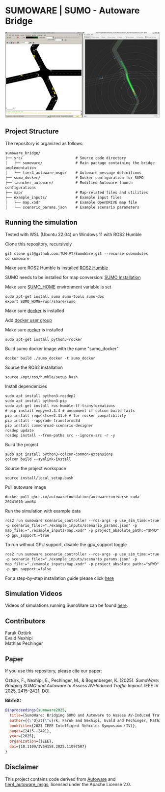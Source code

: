 # SUMOWARE | SUMO - Autoware Bridge

![screenshot](sumoware.png)

## Project Structure

The repository is organized as follows:

```
sumoware_bridge/
├── src/                        # Source code directory
│   ├── sumoware/               # Main package containing the bridge implementation
│   └── tier4_autoware_msgs/    # Autoware message definitions
├── sumo_docker/                # Docker configuration for SUMO
├── launcher_autoware/          # Modified Autoware launch configurations
├── map/                        # Map-related files and utilities
├── example_inputs/             # Example input files
│   ├── map.xodr                # Example OpenDRIVE map file
│   └── scenario_params.json    # Example scenario parameters
```

## Running the simulation

Tested with WSL (Ubuntu 22.04) on Windows 11 with ROS2 Humble

Clone this repository, recursively
```
git clone git@github.com:TUM-VT/SumoWare.git --recurse-submodules
cd sumoware
```

Make sure ROS2 Humble is installed [ROS2 Humble](https://docs.ros.org/en/humble/index.html)

SUMO needs to be installed for map conversion: [SUMO Installation](https://sumo.dlr.de/docs/Installing/index.html)

Make sure [SUMO_HOME](https://sumo.dlr.de/docs/Basics/Basic_Computer_Skills.html#linux) environment variable is set

```
sudo apt-get install sumo sumo-tools sumo-doc
export SUMO_HOME=/usr/share/sumo
```

Make sure [docker](https://docs.docker.com/engine/install/ubuntu/) is installed

Add [docker user group](https://docs.docker.com/engine/install/linux-postinstall/)

Make sure [rocker](https://github.com/osrf/rocker) is installed
```
sudo apt-get install python3-rocker
```

Build sumo docker image with the name "sumo_docker"
```
docker build ./sumo_docker -t sumo_docker
```

Source the ROS2 installation
```
source /opt/ros/humble/setup.bash
```

Install dependencies
```
sudo apt install python3-rosdep2
sudo apt install python3-pip
sudo apt-get install ros-humble-tf-transformations
# pip install empy==3.3.4 # uncomment if colcon build fails
pip install requests==2.31.0 # for rocker compatibility
pip install --upgrade transforms3d
pip install commonroad-scenario-designer
rosdep update
rosdep install --from-paths src --ignore-src -r -y
```

Build the project
```
sudo apt install python3-colcon-common-extensions
colcon build --symlink-install
```

Source the project workspace
```
source install/local_setup.bash
```

Pull autoware image
```
docker pull ghcr.io/autowarefoundation/autoware:universe-cuda-20241010-amd64
```

Run the simulation with example data
```
ros2 run sumoware scenario_controller --ros-args -p use_sim_time:=true -p scenario_file:="./example_inputs/scenario_params.json" -p map_file:="./example_inputs/map.xodr" -p project_absolute_path:="$PWD" -p gpu_support:=true
```

To run without GPU support, disable the gpu_support toggle
```
ros2 run sumoware scenario_controller --ros-args -p use_sim_time:=true -p scenario_file:="./example_inputs/scenario_params.json" -p map_file:="./example_inputs/map.xodr" -p project_absolute_path:="$PWD" -p gpu_support:=false
```

For a step-by-step installation guide please click [here](https://github.com/TUM-VT/SumoWare/blob/main/docs/step-by-step-guide.md)

## Simulation Videos
Videos of simulations running SumoWare can be found [here](https://tinyurl.com/53fb278x).

## Contributors
Faruk Öztürk  
Evald Nexhipi   
Mathias Pechinger 

## Paper
If you use this repository, please cite our paper:

Öztürk, F., Nexhipi, E., Pechinger, M., & Bogenberger, K. (2025). *SumoWare: Bridging SUMO and Autoware to Assess AV-Induced Traffic Impact*. IEEE IV 2025, 2415–2421. [DOI](https://doi.org/10.1109/IV64158.2025.11097507).

**BibTeX:**
```bibtex
@inproceedings{sumoware2025,
  title={SumoWare: Bridging SUMO and Autoware to Assess AV-Induced Traffic Impact},
  author={{\"O}zt{\"u}rk, Faruk and Nexhipi, Evald and Pechinger, Mathias and Bogenberger, Klaus},
  booktitle={2025 IEEE Intelligent Vehicles Symposium (IV)},
  pages={2415--2421},
  year={2025},
  organization={IEEE},
  doi={10.1109/IV64158.2025.11097507}
}
```

## Disclaimer
This project contains code derived from [Autoware](https://github.com/autowarefoundation/autoware) and [tier4_autoware_msgs](https://github.com/tier4/tier4_autoware_msgs), licensed under the Apache License 2.0.
